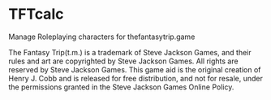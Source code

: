# TFTcalc
Manage Roleplaying characters for thefantasytrip.game

The Fantasy Trip(t.m.) is a trademark of Steve Jackson Games, and their rules and art are copyrighted by Steve Jackson Games. All rights are reserved by Steve Jackson Games.
This game aid is the original creation of Henry J. Cobb and is released for free distribution, and not for resale, under the permissions granted in the Steve Jackson Games Online Policy.

